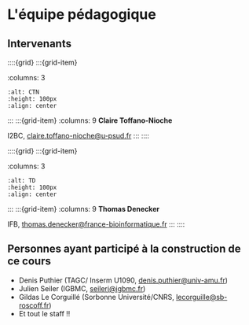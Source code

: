 # L'équipe pédagogique

## Intervenants

::::{grid}
:::{grid-item}

:columns: 3
```{image} images/CTN_photo.jpeg
:alt: CTN
:height: 100px
:align: center
```
:::
:::{grid-item}
:columns: 9
**Claire Toffano-Nioche**

I2BC, claire.toffano-nioche@u-psud.fr
:::
::::

::::{grid}
:::{grid-item}

:columns: 3
```{image} images/TD_photo.jpeg
:alt: TD
:height: 100px
:align: center
```
:::
:::{grid-item}
:columns: 9
**Thomas Denecker**

IFB, thomas.denecker@france-bioinformatique.fr
:::
::::

## Personnes ayant participé à la construction de ce cours

- Denis Puthier (TAGC/ Inserm U1090,  denis.puthier@univ-amu.fr)
- Julien Seiler (IGBMC, seilerj@igbmc.fr)
- Gildas Le Corguillé (Sorbonne Université/CNRS, lecorguille@sb-roscoff.fr)
- Et tout le staff !!